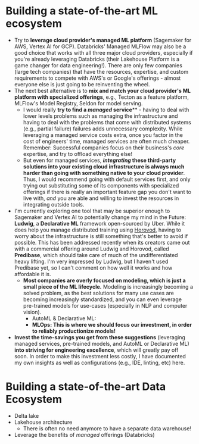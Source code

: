 # Building a state-of-the-art ML ecosystem
- Try to **leverage cloud provider's managed ML platform** (Sagemaker for AWS, Vertex AI for GCP). 
  Databricks' 
  Managed MLFlow may also be a good choice that works with all three major cloud providers, 
  especially if you're already leveraging Databricks (their Lakehouse Platform is a game changer for data engineering!). There are only few companies (large tech companies) that have  the resources, expertise, and custom requirements to compete with AWS's or Google's offerings - almost everyone else is just going to be reinventing the wheel.
- The next best alternative is to **mix and match your cloud provider's ML platform with 
  **specialized offerings****, e.g., Tecton as a feature platform, MLFlow's Model Registry, 
  Seldon for model serving. 
  - I would really **try to find a *managed* service**** - having to deal 
    with lower levels problems such as managing the infrastructure and having to deal with the problems that come with distributed systems (e.g., partial failure)
    failures adds unnecessary complexity. While leveraging a managed service costs extra, 
    once you factor in the cost of engineers' time, managed services are often much cheaper.  
    Remember: Successful companies focus on their business's *core* expertise, and try to offload 
    everything else!
  - But even for managed services, ***integrating* these third-party solutions into your 
    existing cloud infrastructure is always much harder than going with something 
    native to your cloud provider**. Thus, I would recommend going with default services first, 
    and only trying out substituting some of its components with specialized offerings if 
    there is really an important feature gap you don't want to live with, _and_ you are able and 
    willing to invest the resources in integrating outside tools.
- I'm currently exploring one tool that may be superior enough to Sagemaker and Vertex AI to 
  potentially change my mind in the Future: **Ludwig**, a **Declarative ML** framework open-sourced by 
  Uber. While it does help you manage distributed training using [Horovod](https://github.com/horovod/horovod), having to worry about the infrastructure is still something that's better to avoid if possible. This has been addressed recently when its creators came out with a commercial offering around Ludwig and Horovod, called **Predibase**, which should take care of much of the undifferentiated heavy lifting. I'm very impressed by Ludwig, but I haven't used Predibase yet, so I can't comment on how well it works and how affordable it is.
  - **Most companies are overly focused on modeling, which is just a small piece of the ML lifecycle.**
  Modeling is increasingly becoming a solved problem, as the best solutions for many use cases are 
    becoming increasingly standardized, and you can even leverage pre-trained models for use-cases 
    (especially in NLP and computer vision). 
    - AutoML & Declarative ML:
    - **MLOps: This is where we should focus our investment, in order to reliably productionize 
      models!**
- **Invest the time-savings you get from these suggestions** (leveraging managed services, pre-trained 
  models, and AutoML or Declarative ML) **into striving for engineering excellence**, which will 
  greatly pay off soon. In order to make this investment less costly, I have documented my own insights as well as configurations (e.g., IDE, linting, etc) here.


# Building a state-of-the-art Data Ecosystem
- Delta lake
- Lakehouse architecture
  - There is often no need anymore to have a separate data warehouse!
- Leverage the benefits of *managed* offerings (Databricks)